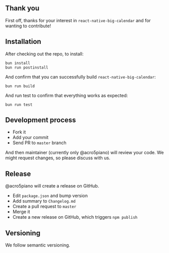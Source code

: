 ## Thank you

First off, thanks for your interest in `react-native-big-calendar` and for wanting to contribute!

## Installation

After checking out the repo, to install:

```
bun install
bun run postinstall
```

And confirm that you can successfully build `react-native-big-calendar`:

```
bun run build
```

And run test to confirm that everything works as expected:

```
bun run test
```

## Development process

- Fork it
- Add your commit
- Send PR to `master` branch

And then maintainer (currently only @acro5piano) will review your code. We might request changes, so please discuss with us.

## Release

@acro5piano will create a release on GitHub.

- Edit `package.json` and bump version
- Add summary to `Changelog.md`
- Create a pull request to `master`
- Merge it
- Create a new release on GitHub, which triggers `npm publish`

## Versioning

We follow semantic versioning.
